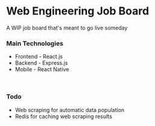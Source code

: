 # Web Engineering Job Board

A WIP job board that's meant to go live someday

### Main Technologies

- Frontend - React.js
- Backend - Express.js
- Mobile - React Native

<br>

### Todo

- Web scraping for automatic data population
- Redis for caching web scraping results
